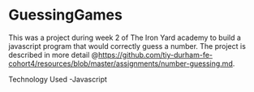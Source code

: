 # GuessingGames

This was a project during week 2 of The Iron Yard academy to build a javascript program that would correctly guess a number. The project is described in more detail @<a>https://github.com/tiy-durham-fe-cohort4/resources/blob/master/assignments/number-guessing.md</a>.

Technology Used 
-Javascript

